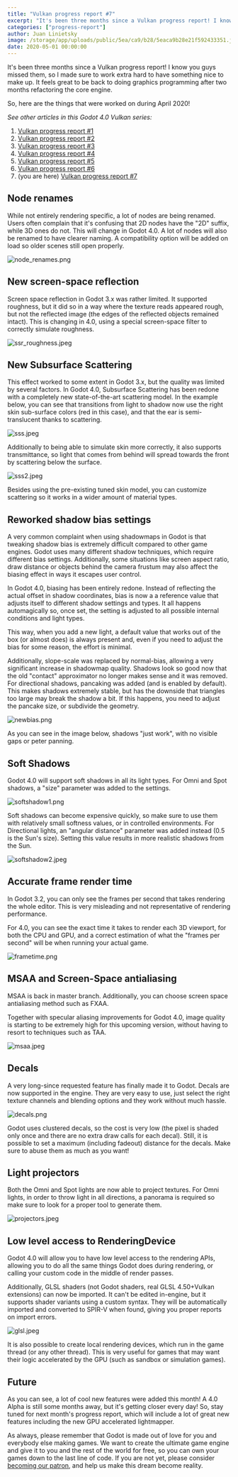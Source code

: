 ```yaml
---
title: "Vulkan progress report #7"
excerpt: "It's been three months since a Vulkan progress report! I know you guys missed them, so I made sure to work extra hard to have something nice to make up. It feels great to be back to doing graphics programming after two months refactoring the core engine."
categories: ["progress-report"]
author: Juan Linietsky
image: /storage/app/uploads/public/5ea/ca9/b28/5eaca9b28e21f592433351.jpeg
date: 2020-05-01 00:00:00
---
```


It's been three months since a Vulkan progress report! I know you guys missed them, so I made sure to work extra hard to have something nice to make up. It feels great to be back to doing graphics programming after two months refactoring the core engine.

So, here are the things that were worked on during April 2020!

*See other articles in this Godot 4.0 Vulkan series:*

1. [Vulkan progress report #1](https://godotengine.org/article/vulkan-progress-report-1)
2. [Vulkan progress report #2](https://godotengine.org/article/vulkan-progress-report-2)
3. [Vulkan progress report #3](https://godotengine.org/article/vulkan-progress-report-3)
4. [Vulkan progress report #4](https://godotengine.org/article/vulkan-progress-report-4)
5. [Vulkan progress report #5](https://godotengine.org/article/vulkan-progress-report-5)
6. [Vulkan progress report #6](https://godotengine.org/article/vulkan-progress-report-6)
7. (you are here) [Vulkan progress report #7](https://godotengine.org/article/vulkan-progress-report-7)

## Node renames

While not entirely rendering specific, a lot of nodes are being renamed. Users often complain that it's confusing that 2D nodes have the "2D" suffix, while 3D ones do not. This will change in Godot 4.0. A lot of nodes will also be renamed to have clearer naming. A compatibility option will be added on load so older scenes still open properly.

![node_renames.png](/storage/app/uploads/public/5ea/c9d/3db/5eac9d3dbbe51072383889.png)

## New screen-space reflection

Screen space reflection in Godot 3.x was rather limited. It supported roughness, but it did so in a way where the texture reads appeared rough, but not the reflected image (the edges of the reflected objects remained intact). This is changing in 4.0, using a special screen-space filter to correctly simulate roughness.

![ssr_roughness.jpeg](/storage/app/uploads/public/5ea/c9d/daa/5eac9ddaaa75f607495001.jpeg)

## New Subsurface Scattering

This effect worked to some extent in Godot 3.x, but the quality was limited by several factors. In Godot 4.0, Subsurface Scattering has been redone with a completely new state-of-the-art scattering model. In the example below, you can see that transitions from light to shadow now use the right skin sub-surface colors (red in this case), and that the ear is semi-translucent thanks to scattering.

![sss.jpeg](/storage/app/uploads/public/5ea/c9e/d77/5eac9ed77de4f353003428.jpeg)

Additionally to being able to simulate skin more correctly, it also supports transmittance, so light that comes from behind will spread towards the front by scattering below the surface.

![sss2.jpeg](/storage/app/uploads/public/5ea/c9f/569/5eac9f5698271747075184.jpeg)

Besides using the pre-existing tuned skin model, you can customize scattering so it works in a wider amount of material types.

## Reworked shadow bias settings

A very common complaint when using shadowmaps in Godot is that tweaking shadow bias is extremely difficult compared to other game engines. Godot uses many different shadow techniques, which require different bias settings. Additionally, some situations like screen aspect ratio, draw distance or objects behind the camera frustum may also affect the biasing effect in ways it escapes user control.

In Godot 4.0, biasing has been entirely redone. Instead of reflecting the actual offset in shadow coordinates, bias is now a a reference value that adjusts itself to different shadow settings and types. It all happens automagically so, once set, the setting is adjusted to all possible internal conditions and light types.

This way, when you add a new light, a default value that works out of the box (or almost does) is always present and,  even if you need to adjust the bias for some reason, the effort is minimal.

Additionally, slope-scale was replaced by normal-bias, allowing a very significant increase in shadowmap quality. Shadows look so good now that the old "contact" approximator no longer makes sense and it was removed. For directional shadows, pancaking was added (and is enabled by default). This makes shadows extremely stable, but has the downside that triangles too large may break the shadow a bit. If this happens, you need to adjust the pancake size, or subdivide the geometry.

![newbias.png](/storage/app/uploads/public/5ea/ca1/762/5eaca17628e6f319355812.png)

As you can see in the image below, shadows "just work", with no visible gaps or peter panning.

## Soft Shadows

Godot 4.0 will support soft shadows in all its light types. For Omni and Spot shadows, a "size" parameter was added to the settings. 

![softshadow1.png](/storage/app/uploads/public/5ea/ca2/9c9/5eaca29c9c577395303319.png)

Soft shadows can become expensive quickly, so make sure to use them with relatively small softness values, or in controlled environments. For Directional lights, an "angular distance" parameter was added instead (0.5 is the Sun's size). Setting this value results in more realistic shadows from the Sun.

![softshadow2.jpeg](/storage/app/uploads/public/5ea/ca2/f3d/5eaca2f3d580f007549925.jpeg)

## Accurate frame render time

In Godot 3.2, you can only see the frames per second that takes rendering the whole editor. This is very misleading and not representative of rendering performance.

For 4.0, you can see the exact time it takes to render each 3D viewport, for both the CPU and GPU, and a correct estimation of what the "frames per second" will be when running your actual game.


![frametime.png](/storage/app/uploads/public/5ea/ca3/992/5eaca3992abf2483827201.png)

## MSAA and Screen-Space antialiasing

MSAA is back in master branch. Additionally, you can choose screen space antialiasing method such as FXAA.

Together with specular aliasing improvements for Godot 4.0, image quality is starting to be extremely high for this upcoming version, without having to resort to techniques such as TAA.


![msaa.jpeg](/storage/app/uploads/public/5ea/ca4/184/5eaca41843bd7059021546.jpeg)

## Decals

A very long-since requested feature has finally made it to Godot. Decals are now supported in the engine. They are very easy to use, just select the right texture channels and blending options and they work without much hassle.

![decals.png](/storage/app/uploads/public/5ea/ca4/7fa/5eaca47fa3b0f867779520.png)

Godot uses clustered decals, so the cost is very low (the pixel is shaded only once and there are no extra draw calls for each decal). Still, it is possible to set a maximum (including fadeout) distance for the decals. Make sure to abuse them as much as you want!

## Light projectors

Both the Omni and Spot lights are now able to project textures. For Omni lights, in order to throw light in all directions, a panorama is required so make sure to look for a proper tool to generate them.

![projectors.jpeg](/storage/app/uploads/public/5ea/ca5/6a8/5eaca56a8beaa637264799.jpeg)


## Low level access to RenderingDevice

Godot 4.0 will allow you to have low level access to the rendering APIs, allowing you to do all the same things Godot does during rendering, or calling your custom code in the middle of render passes.

Additionally, GLSL shaders (not Godot shaders, real GLSL 4.50+Vulkan extensions) can now be imported. It can't be edited in-engine, but it supports shader variants using a custom syntax. They will be automatically imported and converted to SPIR-V when found, giving you proper reports on import errors.

![glsl.jpeg](/storage/app/uploads/public/5ea/ca6/6b7/5eaca66b74041506577562.jpeg)

It is also possible to create local rendering devices, which run in the game thread (or any other thread). This is very useful for games that may want their logic accelerated by the GPU (such as sandbox or simulation games).

## Future

As you can see, a lot of cool new features were added this month! A 4.0 Alpha is still some months away, but it's getting closer every day! So, stay tuned for next month's progress report, which will include a lot of great new features including the new GPU accelerated lightmapper.

As always, please remember that Godot is made out of love for you and everybody else making games. We want to create the ultimate game engine and give it to you and the rest of the world for free, so you can own your games down to the last line of code. If you are not yet, please consider [becoming our patron](https://www.patreon.com/godotengine), and help us make this dream become reality.